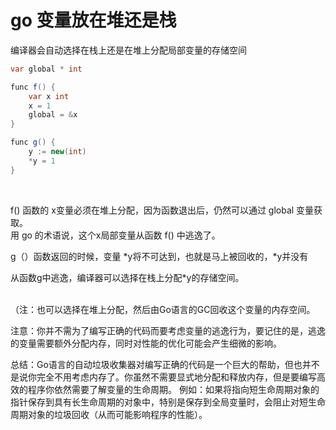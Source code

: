# go 变量放在堆还是栈

编译器会自动选择在栈上还是在堆上分配局部变量的存储空间
<br>

```java
var global * int

func f() {
    var x int
    x = 1
    global = &x
}

func g() {
    y := new(int)
    *y = 1
}
```
<br>

f() 函数的 x变量必须在堆上分配，因为函数退出后，仍然可以通过 global 变量获取。
<br>
用 go 的术语说，这个x局部变量从函数 f() 中逃逸了。


g（）函数返回的时候，变量 *y将不可达到，也就是马上被回收的，*y并没有

从函数g中逃逸，编译器可以选择在栈上分配*y的存储空间。

<br>
（注：也可以选择在堆上分配，然后由Go语言的GC回收这个变量的内存空间。

注意：你并不需为了编写正确的代码而要考虑变量的逃逸行为，要记住的是，逃逸的变量需要额外分配内存，同时对性能的优化可能会产生细微的影响。


总结：Go语言的自动垃圾收集器对编写正确的代码是一个巨大的帮助，但也并不是说你完全不用考虑内存了。你虽然不需要显式地分配和释放内存，但是要编写高效的程序你依然需要了解变量的生命周期。
例如：如果将指向短生命周期对象的指针保存到具有长生命周期的对象中，特别是保存到全局变量时，会阻止对短生命周期对象的垃圾回收（从而可能影响程序的性能）。

